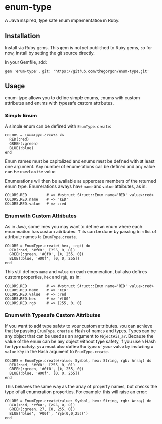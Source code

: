 # enum-type

A Java inspired, type safe Enum implementation in Ruby.

## Installation

Install via Ruby gems. This gem is not yet published to Ruby gems, so for now, install by setting the git source directly.

In your Gemfile, add:

```
gem 'enum-type', git: 'https://github.com/thegorgon/enum-type.git'
```


## Usage

enum-type allows you to define simple enums, enums with custom attributes and enums with typesafe custom attributes.

### Simple Enum

A simple enum can be defined with `EnumType.create`:

```
COLORS = EnumType.create do
  RED(:red)
  GREEN(:green)
  BLUE(:blue)
end
```

Enum names must be capitalized and enums must be defined with at least one argument. Any number of enumerations can be defined and any value can be used as the value.

Enumerations will then be available as uppercase members of the returned enum type. Enumerations always have `name` and `value` attributes, as in:

```
COLORS.RED         # => #<struct Struct::Enum name='RED' value=:red>
COLORS.RED.name    # => 'RED'
COLORS.RED.value   # => :red
```

### Enum with Custom Attributes

As in Java, sometimes you may want to define an enum where each enumeration has custom attributes. This can be done by passing in a list of attribute names to `EnumType.create`.

```
COLORS = EnumType.create(:hex, :rgb) do
  RED(:red, '#f00', [255, 0, 0])
  GREEN(:green, '#0f0', [0, 255, 0])
  BLUE(:blue, '#00f', [0, 0, 255])
end
```

This still defines `name` and `value` on each enumeration, but also defines custom properties, `hex` and `rgb`, as in:

```
COLORS.RED         # => #<struct Struct::Enum name='RED' value=:red>
COLORS.RED.name    # => 'RED'
COLORS.RED.value   # => :red
COLORS.RED.hex     # => '#f00'
COLORS.RED.rgb     # => [255, 0, 0]
```

### Enum with Typesafe Custom Attributes

If you want to add type safety to your custom attributes, you can achieve that by passing `EnumType.create` a Hash of names and types. Types can be any object that can be used as an argument to `Object#is_a?`. Because the value of the enum can be any object without type safety, if you use a Hash for type safety, you must also define the type of your value by including a `value` key in the Hash argument to `EnumType.create`.

```
COLORS = EnumType.create(value: Symbol, hex: String, rgb: Array) do
  RED(:red, '#f00', [255, 0, 0])
  GREEN(:green, '#0f0', [0, 255, 0])
  BLUE(:blue, '#00f', [0, 0, 255])
end
```

This behaves the same way as the array of property names, but checks the type of all enumeration properties. For example, this will raise an error:

```
COLORS = EnumType.create(value: Symbol, hex: String, rgb: Array) do
  RED(:red, '#f00', [255, 0, 0])
  GREEN(:green, 27, [0, 255, 0])
  BLUE('blue', '#00f', 'rgb(0,0,255)')
end
```

